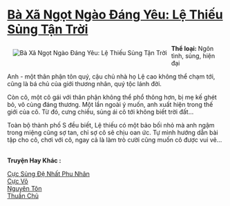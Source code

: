 <a href="https://utruyen.com/truyen/ba-xa-ngot-ngao-dang-yeu-le-thieu-sung-tan-troi/17409/" title="Bà Xã Ngọt Ngào Đáng Yêu: Lệ Thiếu Sủng Tận Trời"><h1>Bà Xã Ngọt Ngào Đáng Yêu: Lệ Thiếu Sủng Tận Trời</h1></a><div style="display:table"><img align="right" style="float: left; padding: 10px;" src="https://utruyen.com/images/story/200x260/ba-xa-ngot-ngao-dang-yeu-le-thieu-sung-tan-troi.jpg" alt="Bà Xã Ngọt Ngào Đáng Yêu: Lệ Thiếu Sủng Tận Trời"><b>Thể loại: </b>Ngôn tình, sủng, hiện đại<p></p>Anh - một thân phận tôn quý, cậu chủ nhà họ Lệ cao không thể chạm tới, cũng là bá chủ của giới thương nhân, quý tộc lánh đời.<p></p>Còn cô, một cô gái với thân phận không thể phổ thông hơn, bị mẹ kế ghét bỏ, vô cùng đáng thương. Một lần ngoài ý muốn, anh xuất hiện trong thế giới của cô. Từ đó, cưng chiều, sủng ái cô tới không biết trời đất...<p></p>Toàn bộ thành phố S đều biết, Lệ thiếu có một bảo bối nhỏ mà anh ngậm trong miệng cũng sợ tan, chỉ sợ cô sẽ chịu oan ức. Tự mình hướng dẫn bài tập cho cô, chơi với cô, ngay cả là làm trò cười cũng muốn cô được vui vẻ...</div><p><br><b>Truyện Hay Khác :</b></p><a href="https://utruyen.com/truyen/cuc-sung-de-nhat-phu-nhan/17408/" alt="Cực Sủng Đệ Nhất Phu Nhân">Cực Sủng Đệ Nhất Phu Nhân</a><br/><a href="https://github.com/quanluxury/ngontinhhot/tree/master/truyenhay/17420/" alt="Cực Võ">Cực Võ</a><br/><a href="https://github.com/quanluxury/ngontinhhot/tree/master/truyenhay/14284/" alt="Nguyên Tôn">Nguyên Tôn</a><br/><a href="https://github.com/quanluxury/ngontinhhot/tree/master/truyenhay/18925/" alt="Thuần Chủ">Thuần Chủ</a><br/>